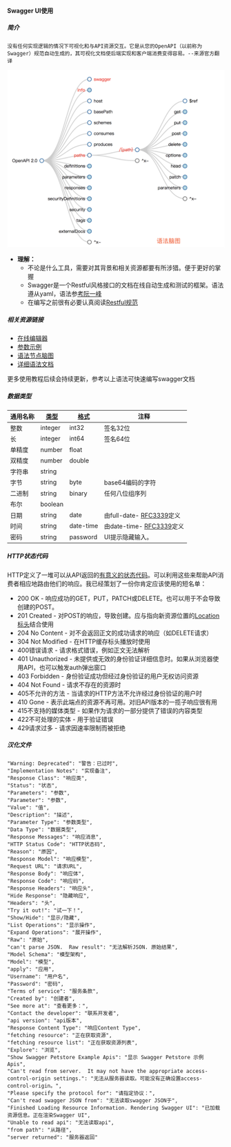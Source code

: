 #### Swagger UI使用



##### 简介

```
没有任何实现逻辑的情况下可视化和与API资源交互。它是从您的OpenAPI（以前称为Swagger）规范自动生成的，其可视化文档使后端实现和客户端消费变得容易。--来源官方翻译
```

![image-20180721110001644](imgs/image-20180721110001644.png)

- **理解：**
  - 不论是什么工具，需要对其背景和相关资源都要有所涉猎。便于更好的掌握
  - Swagger是一个Restful风格接口的文档在线自动生成和测试的框架。语法遵从yaml，语法参[考阮一峰](http://www.ruanyifeng.com/blog/2016/07/yaml.html?f=tt)
  - 在编写之前很有必要认真阅读[Restful规范](https://www.vinaysahni.com/best-practices-for-a-pragmatic-restful-api)

##### 相关资源链接

- [在线编辑器](https://editor.swagger.io/)
- [参数示例](https://swagger.io/docs/specification/describing-parameters/)
- [语法节点脑图](http://openapi-map.apihandyman.io/?version=2.0)
- [详细语法文档](https://swagger.io/specification/)

 更多使用教程后续会持续更新，参考以上语法可快速编写swagger文档

##### 数据类型

| 通用名称 | [类型](https://swagger.io/specification/#dataTypes) | [格式](https://swagger.io/specification/#dataTypeFormat) | 注释                                                         |
| -------- | --------------------------------------------------- | -------------------------------------------------------- | ------------------------------------------------------------ |
| 整数     | integer                                             | int32                                                    | 签名32位                                                     |
| 长       | integer                                             | int64                                                    | 签名64位                                                     |
| 单精度   | number                                              | float                                                    |                                                              |
| 双精度   | number                                              | double                                                   |                                                              |
| 字符串   | string                                              |                                                          |                                                              |
| 字节     | string                                              | byte                                                     | base64编码的字符                                             |
| 二进制   | string                                              | binary                                                   | 任何八位组序列                                               |
| 布尔     | boolean                                             |                                                          |                                                              |
| 日期     | string                                              | date                                                     | 由full-date- [RFC3339](https://xml2rfc.ietf.org/public/rfc/html/rfc3339.html#anchor14)定义 |
| 时间     | string                                              | date-time                                                | 由date-time- [RFC3339](https://xml2rfc.ietf.org/public/rfc/html/rfc3339.html#anchor14)定义 |
| 密码     | string                                              | password                                                 | UI提示隐藏输入。                                             |

##### HTTP状态代码

HTTP定义了一堆可以从API返回的[有意义的状态代码](http://en.wikipedia.org/wiki/List_of_HTTP_status_codes)。可以利用这些来帮助API消费者相应地路由他们的响应。我已经策划了一份你肯定应该使用的短名单：

- 200 OK - 响应成功的GET，PUT，PATCH或DELETE。也可以用于不会导致创建的POST。
- 201 Created - 对POST的响应，导致创建。应与指向新资源位置的[Location标头](http://www.w3.org/Protocols/rfc2616/rfc2616-sec14.html#sec14.30)结合使用
- 204 No Content - 对不会返回正文的成功请求的响应（如DELETE请求）
- 304 Not Modified - 在HTTP缓存标头播放时使用
- 400错误请求 - 请求格式错误，例如正文无法解析
- 401 Unauthorized - 未提供或无效的身份验证详细信息时。如果从浏览器使用API，也可以触发auth弹出窗口
- 403 Forbidden - 身份验证成功但经过身份验证的用户无权访问资源
- 404 Not Found - 请求不存在的资源时
- 405不允许的方法 - 当请求的HTTP方法不允许经过身份验证的用户时
- 410 Gone - 表示此端点的资源不再可用。对旧API版本的一揽子响应很有用
- 415不支持的媒体类型 - 如果作为请求的一部分提供了错误的内容类型
- 422不可处理的实体 - 用于验证错误
- 429请求过多 - 请求因速率限制而被拒绝





##### 汉化文件

```
"Warning: Deprecated": "警告：已过时",
"Implementation Notes": "实现备注",
"Response Class": "响应类",
"Status": "状态",
"Parameters": "参数",
"Parameter": "参数",
"Value": "值",
"Description": "描述",
"Parameter Type": "参数类型",
"Data Type": "数据类型",
"Response Messages": "响应消息",
"HTTP Status Code": "HTTP状态码",
"Reason": "原因",
"Response Model": "响应模型",
"Request URL": "请求URL",
"Response Body": "响应体",
"Response Code": "响应码",
"Response Headers": "响应头",
"Hide Response": "隐藏响应",
"Headers": "头",
"Try it out!": "试一下！",
"Show/Hide": "显示/隐藏",
"List Operations": "显示操作",
"Expand Operations": "展开操作",
"Raw": "原始",
"can't parse JSON.  Raw result": "无法解析JSON. 原始结果",
"Model Schema": "模型架构",
"Model": "模型",
"apply": "应用",
"Username": "用户名",
"Password": "密码",
"Terms of service": "服务条款",
"Created by": "创建者",
"See more at": "查看更多：",
"Contact the developer": "联系开发者",
"api version": "api版本",
"Response Content Type": "响应Content Type",
"fetching resource": "正在获取资源",
"fetching resource list": "正在获取资源列表",
"Explore": "浏览",
"Show Swagger Petstore Example Apis": "显示 Swagger Petstore 示例 Apis",
"Can't read from server.  It may not have the appropriate access-control-origin settings.": "无法从服务器读取。可能没有正确设置access-control-origin。",
"Please specify the protocol for": "请指定协议：",
"Can't read swagger JSON from": "无法读取swagger JSON于",
"Finished Loading Resource Information. Rendering Swagger UI": "已加载资源信息。正在渲染Swagger UI",
"Unable to read api": "无法读取api",
"from path": "从路径",
"server returned": "服务器返回"
```

